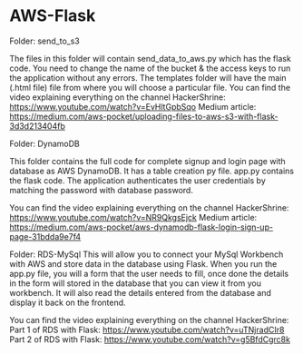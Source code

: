 # AWS-Flask

Folder: send_to_s3

The files in this folder will contain send_data_to_aws.py which has the flask code. You need to change the name of the bucket & the access keys to run the application without any errors.
The templates folder will have the main (.html file) file from where you will choose a particular file.
You can find the video explaining everything on the channel HackerShrine: https://www.youtube.com/watch?v=EvHltGpbSqo
Medium article: https://medium.com/aws-pocket/uploading-files-to-aws-s3-with-flask-3d3d213404fb

Folder: DynamoDB 

This folder contains the full code for complete signup and login page with database as AWS DynamoDB. It has a table creation py file. 
app.py contains the flask code. The application authenticates the user credentials by matching the password with database password.

You can find the video explaining everything on the channel HackerShrine: https://www.youtube.com/watch?v=NR9QkgsEjck
Medium article: https://medium.com/aws-pocket/aws-dynamodb-flask-login-sign-up-page-31bdda9e7f4

Folder: RDS-MySql
This will allow you to connect your MySql Workbench with AWS and store data in the database using Flask. When you run the app.py file, you will a form that the user needs to fill, once done the details in the form will stored in the database that you can view it from you workbench. It will also read the details entered from the database and display it back on the frontend.

You can find the video explaining everything on the channel HackerShrine:
Part 1 of RDS with Flask: https://www.youtube.com/watch?v=uTNjradCIr8
Part 2 of RDS with Flask: https://www.youtube.com/watch?v=g5BfdCgrc8k
